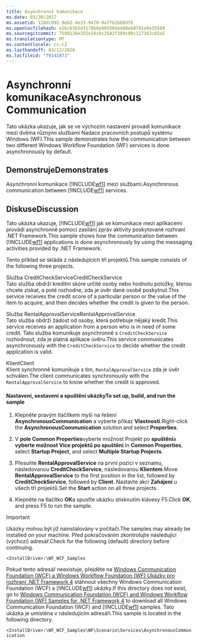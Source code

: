 ```yaml
---
title: Asynchronní komunikace
ms.date: 03/30/2017
ms.assetid: 128dc092-9eb2-4e33-9470-9a7f62b60df6
ms.openlocfilehash: e1bc63b5d3178b8e98350dedd8eb0791e0e35589
ms.sourcegitcommit: 7588136e355e10cbc2582f389c90c127363c02a5
ms.translationtype: MT
ms.contentlocale: cs-CZ
ms.lasthandoff: 03/12/2020
ms.locfileid: "79142873"
---
```

# <a name="asynchronous-communication"></a><span data-ttu-id="8d0bf-102">Asynchronní komunikace</span><span class="sxs-lookup"><span data-stu-id="8d0bf-102">Asynchronous Communication</span></span>
<span data-ttu-id="8d0bf-103">Tato ukázka ukazuje, jak se ve výchozím nastavení provádí komunikace mezi dvěma různými službami Nadace pracovních postupů systému Windows (WF).</span><span class="sxs-lookup"><span data-stu-id="8d0bf-103">This sample demonstrates how the communication between two different Windows Workflow Foundation (WF) services is done asynchronously by default.</span></span>  
  
## <a name="demonstrates"></a><span data-ttu-id="8d0bf-104">Demonstruje</span><span class="sxs-lookup"><span data-stu-id="8d0bf-104">Demonstrates</span></span>  
 <span data-ttu-id="8d0bf-105">Asynchronní komunikace [!INCLUDE[wf1](../../../../includes/wf1-md.md)] mezi službami.</span><span class="sxs-lookup"><span data-stu-id="8d0bf-105">Asynchronous communication between [!INCLUDE[wf1](../../../../includes/wf1-md.md)] services.</span></span>  
  
## <a name="discussion"></a><span data-ttu-id="8d0bf-106">Diskuse</span><span class="sxs-lookup"><span data-stu-id="8d0bf-106">Discussion</span></span>  
 <span data-ttu-id="8d0bf-107">Tato ukázka ukazuje, [!INCLUDE[wf1](../../../../includes/wf1-md.md)] jak se komunikace mezi aplikacemi provádí asynchronně pomocí zasílání zpráv aktivity poskytované rozhraní .NET Framework.</span><span class="sxs-lookup"><span data-stu-id="8d0bf-107">This sample shows how the communication between [!INCLUDE[wf1](../../../../includes/wf1-md.md)] applications is done asynchronously by using the messaging activities provided by .NET Framework.</span></span>  
  
 <span data-ttu-id="8d0bf-108">Tento příklad se skládá z následujících tří projektů.</span><span class="sxs-lookup"><span data-stu-id="8d0bf-108">This sample consists of the following three projects.</span></span>  
  
 <span data-ttu-id="8d0bf-109">Služba CreditCheckService</span><span class="sxs-lookup"><span data-stu-id="8d0bf-109">CreditCheckService</span></span>  
 <span data-ttu-id="8d0bf-110">Tato služba obdrží kreditní skóre určité osoby nebo hodnotu položky, kterou chcete získat, a poté rozhodne, zda je úvěr dané osobě poskytnut.</span><span class="sxs-lookup"><span data-stu-id="8d0bf-110">This service receives the credit score of a particular person or the value of the item to acquire, and then decides whether the credit is given to the person.</span></span>  
  
 <span data-ttu-id="8d0bf-111">Služba RentalApprovalService</span><span class="sxs-lookup"><span data-stu-id="8d0bf-111">RentalApprovalService</span></span>  
 <span data-ttu-id="8d0bf-112">Tato služba obdrží žádost od osoby, která potřebuje nějaký kredit.</span><span class="sxs-lookup"><span data-stu-id="8d0bf-112">This service receives an application from a person who is in need of some credit.</span></span> <span data-ttu-id="8d0bf-113">Tato služba komunikuje asynchronně s `CreditCheckService` rozhodnout, zda je platná aplikace úvěru.</span><span class="sxs-lookup"><span data-stu-id="8d0bf-113">This service communicates asynchronously with the `CreditCheckService` to decide whether the credit application is valid.</span></span>  
  
 <span data-ttu-id="8d0bf-114">Klient</span><span class="sxs-lookup"><span data-stu-id="8d0bf-114">Client</span></span>  
 <span data-ttu-id="8d0bf-115">Klient synchronně komunikuje s tím, `RentalApprovalService` zda je úvěr schválen.</span><span class="sxs-lookup"><span data-stu-id="8d0bf-115">The client communicates synchronously with the `RentalApprovalService` to know whether the credit is approved.</span></span>  
  
#### <a name="to-set-up-build-and-run-the-sample"></a><span data-ttu-id="8d0bf-116">Nastavení, sestavení a spuštění ukázky</span><span class="sxs-lookup"><span data-stu-id="8d0bf-116">To set up, build, and run the sample</span></span>  
  
1. <span data-ttu-id="8d0bf-117">Klepněte pravým tlačítkem myši na řešení **AsynchronousCommunication** a vyberte příkaz **Vlastnosti**.</span><span class="sxs-lookup"><span data-stu-id="8d0bf-117">Right-click the **AsynchronousCommunication** solution and select **Properties**.</span></span>  
  
2. <span data-ttu-id="8d0bf-118">V **pole Common Properties**vyberte možnost Projekt po **spuštění**a **vyberte možnost Více projektů po spuštění**.</span><span class="sxs-lookup"><span data-stu-id="8d0bf-118">In **Common Properties**, select **Startup Project**, and select **Multiple Startup Projects**.</span></span>  
  
3. <span data-ttu-id="8d0bf-119">Přesuňte **RentalApprovalService** na první pozici v seznamu, následovanou **CreditCheckService**, následovanou **Klientem**.</span><span class="sxs-lookup"><span data-stu-id="8d0bf-119">Move **RentalApprovalService** to the first position in the list, followed by **CreditCheckService**, followed by **Client**.</span></span> <span data-ttu-id="8d0bf-120">Nastavte akci **Zahájení** u všech tří projektů.</span><span class="sxs-lookup"><span data-stu-id="8d0bf-120">Set the **Start** action on all three projects.</span></span>  
  
4. <span data-ttu-id="8d0bf-121">Klepněte na tlačítko **OK**a spusťte ukázku stisknutím klávesy F5.</span><span class="sxs-lookup"><span data-stu-id="8d0bf-121">Click **OK**, and press F5 to run the sample.</span></span>  
  
> [!IMPORTANT]
> <span data-ttu-id="8d0bf-122">Ukázky mohou být již nainstalovány v počítači.</span><span class="sxs-lookup"><span data-stu-id="8d0bf-122">The samples may already be installed on your machine.</span></span> <span data-ttu-id="8d0bf-123">Před pokračováním zkontrolujte následující (výchozí) adresář.</span><span class="sxs-lookup"><span data-stu-id="8d0bf-123">Check for the following (default) directory before continuing.</span></span>  
>
> `<InstallDrive>:\WF_WCF_Samples`  
>
> <span data-ttu-id="8d0bf-124">Pokud tento adresář neexistuje, přejděte na [Windows Communication Foundation (WCF) a Windows Workflow Foundation (WF) Ukázky pro rozhraní .NET Framework 4](https://www.microsoft.com/download/details.aspx?id=21459) stáhnout všechny Windows Communication Foundation (WCF) a [!INCLUDE[wf1](../../../../includes/wf1-md.md)] ukázky.</span><span class="sxs-lookup"><span data-stu-id="8d0bf-124">If this directory does not exist, go to [Windows Communication Foundation (WCF) and Windows Workflow Foundation (WF) Samples for .NET Framework 4](https://www.microsoft.com/download/details.aspx?id=21459) to download all Windows Communication Foundation (WCF) and [!INCLUDE[wf1](../../../../includes/wf1-md.md)] samples.</span></span> <span data-ttu-id="8d0bf-125">Tato ukázka je umístěna v následujícím adresáři.</span><span class="sxs-lookup"><span data-stu-id="8d0bf-125">This sample is located in the following directory.</span></span>  
>
> `<InstallDrive>:\WF_WCF_Samples\WF\Scenario\Services\AsynchronousCommunication`
